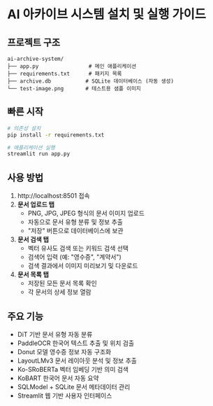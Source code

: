 # AI 아카이브 시스템 설치 및 실행 가이드

## 프로젝트 구조
```
ai-archive-system/
├── app.py                # 메인 애플리케이션
├── requirements.txt      # 패키지 목록
├── archive.db           # SQLite 데이터베이스 (자동 생성)
└── test-image.png       # 테스트용 샘플 이미지
```

## 빠른 시작
```bash
# 의존성 설치
pip install -r requirements.txt

# 애플리케이션 실행
streamlit run app.py
```

## 사용 방법
1. http://localhost:8501 접속
2. **문서 업로드 탭**
   - PNG, JPG, JPEG 형식의 문서 이미지 업로드
   - 자동으로 문서 유형 분류 및 정보 추출
   - "저장" 버튼으로 데이터베이스에 보관
3. **문서 검색 탭**
   - 벡터 유사도 검색 또는 키워드 검색 선택
   - 검색어 입력 (예: "영수증", "계약서")
   - 검색 결과에서 이미지 미리보기 및 다운로드
4. **문서 목록 탭**
   - 저장된 모든 문서 목록 확인
   - 각 문서의 상세 정보 열람

## 주요 기능
- DiT 기반 문서 유형 자동 분류 
- PaddleOCR 한국어 텍스트 추출 및 위치 검출
- Donut 모델 영수증 정보 자동 구조화
- LayoutLMv3 문서 레이아웃 분석 및 정보 추출
- Ko-SRoBERTa 벡터 임베딩 기반 의미 검색
- KoBART 한국어 문서 자동 요약
- SQLModel + SQLite 문서 메타데이터 관리
- Streamlit 웹 기반 사용자 인터페이스
